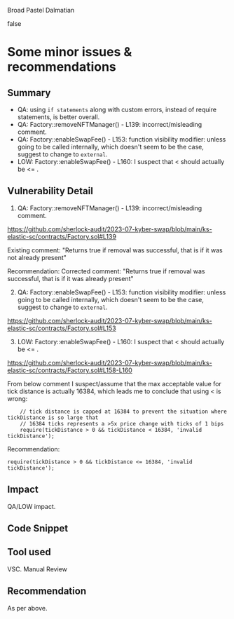 Broad Pastel Dalmatian

false

# Some minor issues & recommendations
## Summary

- QA: using `if statements` along with custom errors, instead of require statements, is better overall.
- QA: Factory::removeNFTManager() - L139: incorrect/misleading comment.
- QA: Factory::enableSwapFee() - L153: function visibility modifier: unless going to be called internally, which doesn't seem to be the case, suggest to change to `external`.
- LOW: Factory::enableSwapFee() - L160: I suspect that < should actually be <= .

## Vulnerability Detail

1. QA: Factory::removeNFTManager() - L139: incorrect/misleading comment.

https://github.com/sherlock-audit/2023-07-kyber-swap/blob/main/ks-elastic-sc/contracts/Factory.sol#L139

Existing comment:
"Returns true if removal was successful, that is if it was not already present"

Recommendation:
Corrected comment:
"Returns true if removal was successful, that is if it was already present"


2. QA: Factory::enableSwapFee() - L153: function visibility modifier: unless going to be called internally, which doesn't seem to be the case, suggest to change to `external`.

https://github.com/sherlock-audit/2023-07-kyber-swap/blob/main/ks-elastic-sc/contracts/Factory.sol#L153


3. LOW: Factory::enableSwapFee() - L160: I suspect that < should actually be <= .

https://github.com/sherlock-audit/2023-07-kyber-swap/blob/main/ks-elastic-sc/contracts/Factory.sol#L158-L160

From below comment I suspect/assume that the max acceptable value for tick distance is actually 16384, which leads me to conclude that using < is wrong:

```Solidity
    // tick distance is capped at 16384 to prevent the situation where tickDistance is so large that
    // 16384 ticks represents a >5x price change with ticks of 1 bips
    require(tickDistance > 0 && tickDistance < 16384, 'invalid tickDistance');
```

Recommendation:

```Solidity
require(tickDistance > 0 && tickDistance <= 16384, 'invalid tickDistance');
```

## Impact
QA/LOW impact.

## Code Snippet

## Tool used
VSC.
Manual Review

## Recommendation
As per above.